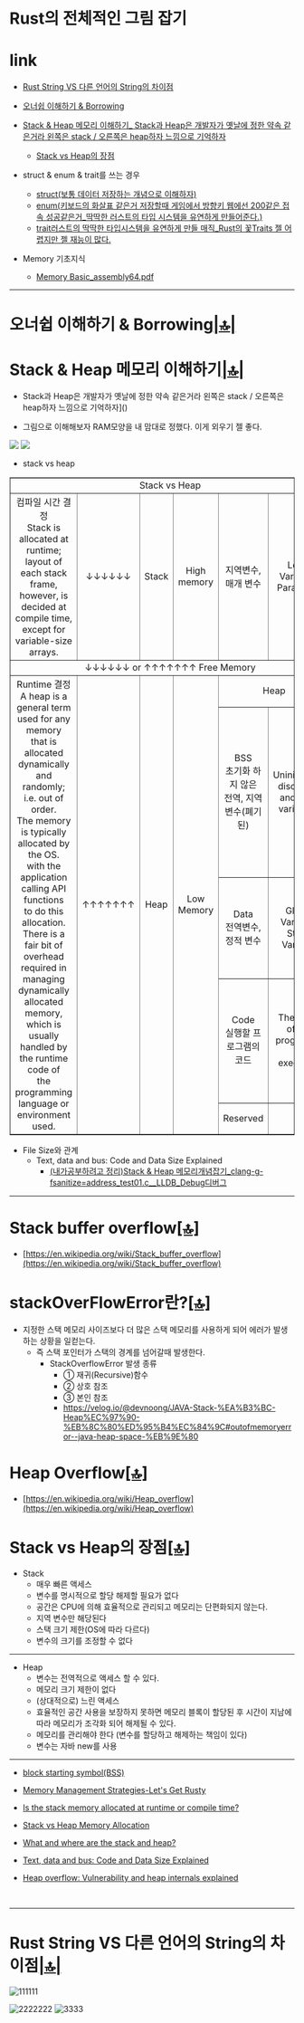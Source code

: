 # Rust의 전체적인 그림 잡기

# link

- [Rust String VS 다른 언어의 String의 차이점](#rust-string-vs-다른-언어의-차이점)

- [오너쉽 이해하기 &  Borrowing]()
- [Stack & Heap 메모리 이해하기_ Stack과 Heap은 개발자가 옛날에 정한  약속 같은거라 왼쪽은 stack / 오른쪽은 heap하자 느낌으로 기억하자]()
  - [Stack vs Heap의 장점](#stack-vs-heap의-장점)

- struct & enum & trait를 쓰는 경우
  - [struct(보통 데이터 저장하는 개념으로 이해하자)]()
  - [enum(키보드의 화살표 같은거 저장할때 게임에서 방향키  웹에선 200같은 접속 성공같은거_딱딱한 러스트의 타입 시스템을 유연하게 만들어준다.)]()
  - [trait러스트의 딱딱한 타입시스템을 유연하게 만들 매직_Rust의 꽃Traits 젤 어렵지만 젤 재능이 많다.]()


- Memory 기초지식
    - [Memory Basic_assembly64.pdf](http://www.egr.unlv.edu/~ed/assembly64.pdf)

<hr />

# 오너쉽 이해하기 &  Borrowing[|🔝|](#link)



# Stack & Heap 메모리 이해하기[|🔝|](#link)

- Stack과 Heap은 개발자가 옛날에 정한  약속 같은거라 왼쪽은 stack / 오른쪽은 heap하자 느낌으로 기억하자]()

- 그림으로 이해해보자 RAM모양을 내 맘대로 정했다. 이게 외우기 젤 좋다.

<img src="https://github.com/user-attachments/assets/8f35a1e5-db8c-4f77-8ad0-99cf01ebf434" />

<img src="https://github.com/user-attachments/assets/87213ad9-8b8b-43ef-8ab8-35c4eebe623a" />


<br />

- stack vs heap

<table border="1">
    <tr>
    <td colspan="6" align="center">Stack vs Heap</td>
    </tr>
    <tr align="center">
        <td>컴파일 시간 결정<br>Stack is allocated at runtime;<br>layout of each stack frame,<br>however, is decided at compile time,<br>except for variable-size<br>arrays.</td>
        <td>↓↓↓↓↓↓</td>
        <td>Stack</td>
        <td>High memory</td>
        <td>지역변수,  매개 변수</td>
        <td>Local Varialble, <br>Parameter</td>
    </tr>
    <tr align="center">
        <td colspan="6"> ↓↓↓↓↓↓  or  ↑↑↑↑↑↑↑  Free Memory</td>
    </tr>
    <tr align="center">
        <td rowspan="5">Runtime 결정<br> A heap is a general term used for any memory<br> that is allocated dynamically and randomly;<br> i.e. out of order.<br>The memory is typically allocated by the OS.<br>with the application calling API functions<br>to do this allocation. <br>There is a fair bit of<br> overhead required in managing<br>dynamically allocated memory, which is<br>usually handled by the runtime code of <br> the programming language or <br>environment used.</td>
        <td rowspan="5">↑↑↑↑↑↑↑</td>
        <td rowspan="5">Heap</td>
        <td rowspan="5">Low Memory</td>
        <td colspan="2">Heap</td>
    </tr>
    <tr align="center">
        <td>BSS<br>초기화 하지 않은<br>전역,  지역 변수(폐기된)</td>
        <td>Uninitialized<br>discharge and local<br>variables.</td>
    </tr>
    <tr align="center">
        <td>Data<br>전역변수,정적 변수</td>
        <td>Global Variable, Static Variable</td>
    </tr>
    <tr align="center">
        <td>Code<br>실행할 프로그램의 코드</td>
        <td>The Code of the program to be executed.</td>
    </tr>
    <tr align="center">
        <td>Reserved</td>
        <td></td>
    </tr>
</table>

- File Size와 관계
  - Text, data and bus: Code and Data Size Explained
    - [(내가공부하려고 정리)Stack & Heap 메모리개념잡기_clang-g-fsanitize=address_test01.c__LLDB_Debug디버그](https://youtu.be/OwQxo4sGVWo?si=0cj8CnTp6JWlII9q)

<hr>

# Stack buffer overflow[[🔝]](#link)
- [https://en.wikipedia.org/wiki/Stack_buffer_overflow](https://en.wikipedia.org/wiki/Stack_buffer_overflow)

# stackOverFlowError란?[[🔝]](#link)
- 지정한 스택 메모리 사이즈보다 더 많은 스택 메모리를 사용하게 되어 에러가 발생하는 상황을 일컫는다.
  - 즉 스택 포인터가 스택의 경계를 넘어갈때 발생한다.
    - StackOverflowError 발생 종류
      - ① 재귀(Recursive)함수
      - ② 상호 참조
      - ③ 본인 참조
      - https://velog.io/@devnoong/JAVA-Stack-%EA%B3%BC-Heap%EC%97%90-%EB%8C%80%ED%95%B4%EC%84%9C#outofmemoryerror--java-heap-space-%EB%9E%80
        
# Heap Overflow[[🔝]](#link)

- [https://en.wikipedia.org/wiki/Heap_overflow](https://en.wikipedia.org/wiki/Heap_overflow)


# Stack vs Heap의 장점[[🔝]](#link)

- Stack
  - 매우 빠른 액세스
  - 변수를 명시적으로 할당 해제할 필요가 없다
  - 공간은 CPU에 의해 효율적으로 관리되고 메모리는 단편화되지 않는다.
  - 지역 변수만 해당된다
  - 스택 크기 제한(OS에 따라 다르다)
  - 변수의 크기를 조정할 수 없다

<hr>

- Heap
  - 변수는 전역적으로 액세스 할 수 있다.
  - 메모리 크기 제한이 없다
  - (상대적으로) 느린 액세스
  - 효율적인 공간 사용을 보장하지 못하면 메모리 블록이 할당된 후 시간이 지남에 따라 메모리가 조각화 되어 해제될 수 있다.
  - 메모리를 관리해야 한다 (변수를 할당하고 해제하는 책임이 있다)
  - 변수는 자바 new를 사용



<hr />

- [block starting symbol(BSS)](https://en.wikipedia.org/wiki/.bss)


- [Memory Management Strategies-Let's Get Rusty](https://www.youtube.com/watch?v=GUZ_2gGWuPo)

- [Is the stack memory allocated at runtime or compile time?](https://stackoverflow.com/questions/10822176/is-the-stack-memory-allocated-at-runtime-or-compile-time#:~:text=Stack%20is%20allocated%20at%20runtime,except%20for%20variable%2Dsize%20arrays.&text=In%20addition%20to%20the%20layout,decided%20before%20the%20program%20runs.)


- [Stack vs Heap Memory Allocation](https://www.geeksforgeeks.org/stack-vs-heap-memory-allocation/)


- [What and where are the stack and heap?](https://stackoverflow.com/questions/79923/what-and-where-are-the-stack-and-heap#:~:text=A%20heap%20is%20a%20general,functions%20to%20do%20this%20allocation.)


- [Text, data and bus: Code and Data Size Explained](https://mcuoneclipse.com/2013/04/14/text-data-and-bss-code-and-data-size-explained/)


- [Heap overflow: Vulnerability and heap internals explained](https://resources.infosecinstitute.com/topic/heap-overflow-vulnerability-and-heap-internals-explained/)

<br />

<hr />


# Rust String VS 다른 언어의 String의 차이점[|🔝|](#link)

![111111](https://github.com/user-attachments/assets/3e9a790e-52ec-4980-b465-81c4f6b52576)

![2222222](https://github.com/user-attachments/assets/597fc72a-0adc-4054-a812-64434c1ca8bd)
![3333](https://github.com/user-attachments/assets/d0cf3663-ee6b-432b-9ca3-ceeb1bbd4cdb)

